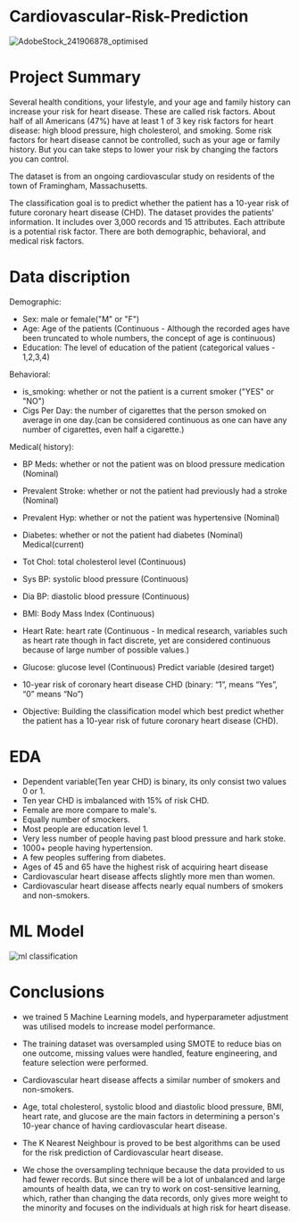 # Cardiovascular-Risk-Prediction

![AdobeStock_241906878_optimised](https://user-images.githubusercontent.com/75332345/209083547-591d8da2-8e82-453e-9ef7-eee3066f0e4b.jpg)



# Project Summary 
Several health conditions, your lifestyle, and your age and family history can increase your risk for heart disease. These are called risk factors. About half of all Americans (47%) have at least 1 of 3 key risk factors for heart disease: high blood pressure, high cholesterol, and smoking. Some risk factors for heart disease cannot be controlled, such as your age or family history. But you can take steps to lower your risk by changing the factors you can control.

The dataset is from an ongoing cardiovascular study on residents of the town of Framingham, Massachusetts.

The classification goal is to predict whether the patient has a 10-year risk of future coronary heart disease (CHD). The dataset provides the patients' information. It includes over 3,000 records and 15 attributes. Each attribute is a potential risk factor. There are both demographic, behavioral, and medical risk factors.


# Data discription
Demographic:

* Sex: male or female("M" or "F")
* Age: Age of the patients (Continuous - Although the recorded ages have been truncated to whole numbers, the concept of age is continuous)
* Education: The level of education of the patient (categorical values - 1,2,3,4)

Behavioral:

* is_smoking: whether or not the patient is a current smoker ("YES" or "NO")
* Cigs Per Day: the number of cigarettes that the person smoked on average in one day.(can be considered continuous as one can have any number of cigarettes, even half a cigarette.)

Medical( history):

* BP Meds: whether or not the patient was on blood pressure medication (Nominal)
* Prevalent Stroke: whether or not the patient had previously had a stroke (Nominal)
* Prevalent Hyp: whether or not the patient was hypertensive (Nominal)
* Diabetes: whether or not the patient had diabetes (Nominal) Medical(current)
* Tot Chol: total cholesterol level (Continuous)
* Sys BP: systolic blood pressure (Continuous)
* Dia BP: diastolic blood pressure (Continuous)
* BMI: Body Mass Index (Continuous)
* Heart Rate: heart rate (Continuous - In medical research, variables such as heart rate though in fact discrete, yet are considered continuous because of large number of possible values.)
* Glucose: glucose level (Continuous) Predict variable (desired target)
* 10-year risk of coronary heart disease CHD (binary: “1”, means “Yes”, “0” means “No”)

* Objective: Building the classification model which best predict whether the patient has a 10-year risk of future coronary heart disease (CHD).

# EDA

* Dependent variable(Ten year CHD) is binary, its only consist two values 0 or 1.​
* Ten year CHD is imbalanced with 15% of risk CHD.
* Female are more compare to male's. ​
* Equally number of smockers.​
* Most people are education level 1.
* Very less number of people having past blood pressure and hark stoke.​
* 1000+ people having hypertension.​
* A few peoples suffering from diabetes.​
* Ages of 45 and 65 have the highest risk of acquiring heart disease​
* Cardiovascular heart disease affects slightly more men than women.​
* Cardiovascular heart disease affects nearly equal numbers of smokers and non-smokers.​

# ML Model

![ml classification ](https://user-images.githubusercontent.com/75332345/209082616-aebbfeb1-db14-4919-84bf-18d5ffbeb8ba.png)

# Conclusions

* we trained 5 Machine Learning models, and hyperparameter adjustment was utilised models to increase model performance.​

* The training dataset was oversampled using SMOTE to reduce bias on one outcome, missing values were handled, feature engineering, and feature selection were performed.​

* Cardiovascular heart disease affects a similar number of smokers and non-smokers.​

* Age, total cholesterol, systolic blood and diastolic blood pressure, BMI, heart rate, and glucose are the main factors in determining a person's 10-year chance of having cardiovascular heart disease.​

* The K Nearest Neighbour is proved to be best algorithms can be used for the risk prediction of Cardiovascular heart disease.​

* We chose the oversampling technique because the data provided to us had fewer records. But since there will be a lot of unbalanced and large amounts of health data, we can try to work on cost-sensitive learning, which, rather than changing the data records, only gives more weight to the minority and focuses on the individuals at high risk for heart disease.



